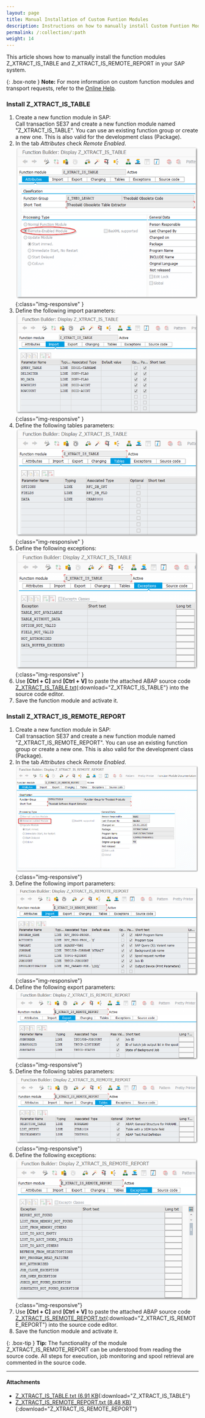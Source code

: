 ```yaml
---
layout: page
title: Manual Installation of Custom Funtion Modules
description: Instructions on how to manually install Custom Funtion Modules
permalink: /:collection/:path
weight: 14
---
```


This article shows how to manually install the function modules Z_XTRACT_IS_TABLE and Z_XTRACT_IS_REMOTE_REPORT in your SAP system. 

{: .box-note }
**Note:** For more information on custom function modules and transport requests, refer to the [Online Help](https://help.theobald-software.com/en/xtract-universal/sap-customizing).


### Install Z_XTRACT_IS_TABLE

1. Create a new function module in SAP:<br>
Call transaction SE37 and create a new function module named "Z_XTRACT_IS_TABLE". You can use an existing function group or create a new one. 
This is also valid for the development class (Package).<br>
2. In the tab *Attributes* check *Remote Enabled*.
![Z-Custom-Funcion-01](/img/contents/Z_XTRACT_IS_TABLE00.png){:class="img-responsive" }
3. Define the following import parameters:
![Z-Custom-Function-02](/img/contents/Z_XTRACT_IS_TABLE01.png){:class="img-responsive" }
4. Define the following tables parameters:
![Z-Custom-Function-03](/img/contents/Z_XTRACT_IS_TABLE02.png){:class="img-responsive" }
5. Define the following exceptions:
![Z-Custom-Function-04](/img/contents/Z_XTRACT_IS_TABLE03.png){:class="img-responsive" }
6. Use **[Ctrl + C]** and **[Ctrl + V]** to paste the attached ABAP source code [Z_XTRACT_IS_TABLE.txt](/files/Z_XTRACT_IS_TABLE.txt){:download="Z_XTRACT_IS_TABLE"} into the source code editor.
7. Save the function module and activate it.

### Install Z_XTRACT_IS_REMOTE_REPORT 

1. Create a new function module in SAP:<br> 
Call transaction SE37 and create a new function module named "Z_XTRACT_IS_REMOTE_REPORT". You can use an existing function group or create a new one. 
This is also valid for the development class (Package).<br> 
2. In the tab *Attributes* check *Remote Enabled*. 
![Report_function_attributes](/img/contents/report_function_attributes.png){:class="img-responsive"}
3. Define the following import parameters:
![Report_function_import](/img/contents/report_function_import.png){:class="img-responsive"}
4. Define the following export parameters:
![Report_function_export](/img/contents/report_function_export.png){:class="img-responsive"}
5. Define the following tables parameters:
![Report_function_tables](/img/contents/report_function_tables.png){:class="img-responsive"}
6. Define the following exceptions:
![Report_function_exceptions](/img/contents/report_function_exceptions.png){:class="img-responsive"}
6. Use **[Ctrl + C]** and **[Ctrl + V]** to paste the attached ABAP source code [Z_XTRACT_IS_REMOTE_REPORT.txt](/files/Z_XTRACT_IS_REMOTE_REPORT.txt){:download="Z_XTRACT_IS_REMOTE_REPORT"} into the source code editor.
7. Save the function module and activate it.

{: .box-tip }
**Tip:** The functionality of the module Z_XTRACT_IS_REMOTE_REPORT can be understood from reading the source code. All steps for execution, job monitoring and spool retrieval are commented in the source code.

****
#### Attachments

- [Z_XTRACT_IS_TABLE.txt (6.91 KB](/files/Z_XTRACT_IS_TABLE.txt){:download="Z_XTRACT_IS_TABLE"}
- [Z_XTRACT_IS_REMOTE_REPORT.txt (8.48 KB)](/files/Z_XTRACT_IS_REMOTE_REPORT.txt){:download="Z_XTRACT_IS_REMOTE_REPORT"}
